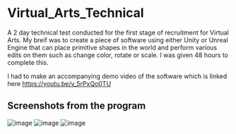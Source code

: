 # Virtual_Arts_Technical
A 2 day technical test conducted for the first stage of recruitment for Virtual Arts.
My breif was to create a piece of software using either Unity or Unreal Engine that can place primitive shapes in the world and perform various edits on them such as change color, rotate or scale. I was given 48 hours to complete this.

I had to make an accompanying demo video of the software which is linked here
https://youtu.be/v_5rPxQo0TU

## Screenshots from the program

![image](https://github.com/whoJake/Virtual_Arts_Technical/assets/37589250/90cc2274-9801-4a9d-87c6-3a98478407b5)
![image](https://github.com/whoJake/Virtual_Arts_Technical/assets/37589250/b45716a6-578a-4117-bee6-b7a6adb06206)
![image](https://github.com/whoJake/Virtual_Arts_Technical/assets/37589250/1bcaf622-ec95-4382-af81-03b6ae6b5400)
